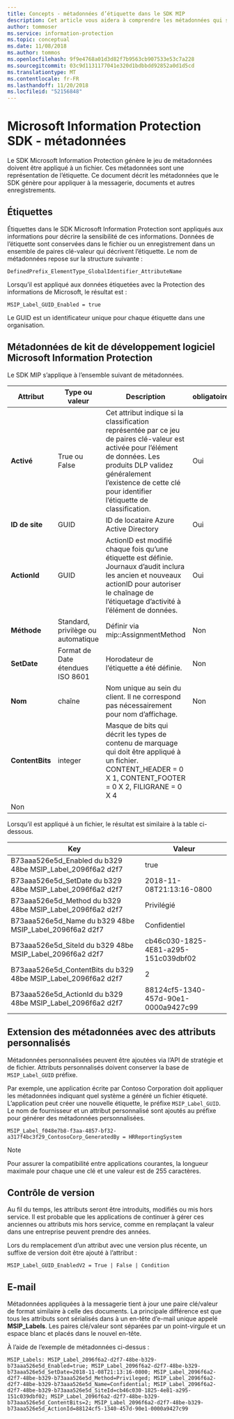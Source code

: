 ```yaml
---
title: Concepts - métadonnées d’étiquette dans le SDK MIP
description: Cet article vous aidera à comprendre les métadonnées qui sont générée par le SDK Microsoft Information Protection.
author: tommoser
ms.service: information-protection
ms.topic: conceptual
ms.date: 11/08/2018
ms.author: tommos
ms.openlocfilehash: 9f9e4768a01d3d82f7b9563cb907533e53c7a228
ms.sourcegitcommit: 03c9d1131177041e320d1bdbbdd92852a0d1d5cd
ms.translationtype: MT
ms.contentlocale: fr-FR
ms.lasthandoff: 11/20/2018
ms.locfileid: "52156848"
---
```

# <a name="microsoft-information-protection-sdk---metadata"></a>Microsoft Information Protection SDK - métadonnées

Le SDK Microsoft Information Protection génère le jeu de métadonnées doivent être appliqué à un fichier. Ces métadonnées sont une représentation de l’étiquette. Ce document décrit les métadonnées que le SDK génère pour appliquer à la messagerie, documents et autres enregistrements.

## <a name="labels"></a>Étiquettes

Étiquettes dans le SDK Microsoft Information Protection sont appliqués aux informations pour décrire la sensibilité de ces informations. Données de l’étiquette sont conservées dans le fichier ou un enregistrement dans un ensemble de paires clé-valeur qui décrivent l’étiquette. Le nom de métadonnées repose sur la structure suivante :

`DefinedPrefix_ElementType_GlobalIdentifier_AttributeName`

Lorsqu’il est appliqué aux données étiquetées avec la Protection des informations de Microsoft, le résultat est :

`MSIP_Label_GUID_Enabled = true`

Le GUID est un identificateur unique pour chaque étiquette dans une organisation.

## <a name="microsoft-information-protection-sdk-metadata"></a>Métadonnées de kit de développement logiciel Microsoft Information Protection

Le SDK MIP s’applique à l’ensemble suivant de métadonnées.

| Attribut | Type ou valeur                 | Description                                                                                                                                                                                                                                        | obligatoire |
|-----------|-------------------------------|----------------------------------------------------------------------------------------------------------------------------------------------------------------------------------------------------------------------------------------------------|-----------|
| **Activé**   | True ou False                 | Cet attribut indique si la classification représentée par ce jeu de paires clé-valeur est activée pour l’élément de données. Les produits DLP validez généralement l’existence de cette clé pour identifier l’étiquette de classification. | Oui       |
| **ID de site**    | GUID                          | ID de locataire Azure Active Directory                                                                                                                                                                                                                   | Oui       |
| **ActionId**  | GUID                          | ActionID est modifié chaque fois qu’une étiquette est définie. Journaux d’audit inclura les ancien et nouveaux actionID pour autoriser le chaînage de l’étiquetage d’activité à l’élément de données.                                                                                 | Oui       |
| **Méthode**    | Standard, privilège ou automatique        | Définir via mip::AssignmentMethod                                                                                                                                                                                                                 | Non        |
| **SetDate**   | Format de Date étendues ISO 8601 | Horodateur de l’étiquette a été définie.                                                                                                                                                                                                              | Non        |
| **Nom**      | chaîne                        | Nom unique au sein du client. Il ne correspond pas nécessairement pour nom d’affichage.                                                                                                                                                              | Non      |
| **ContentBits** | integer | Masque de bits qui décrit les types de contenu de marquage qui doit être appliqué à un fichier. CONTENT_HEADER = 0 X 1, CONTENT_FOOTER = 0 X 2, FILIGRANE = 0 X 4
 | Non |

Lorsqu’il est appliqué à un fichier, le résultat est similaire à la table ci-dessous.

| Key                                                         | Valeur                                |
|-------------------------------------------------------------|--------------------------------------|
| B73aaa526e5d_Enabled du b329 48be MSIP_Label_2096f6a2 d2f7     | true                                 |
| B73aaa526e5d_SetDate du b329 48be MSIP_Label_2096f6a2 d2f7     | 2018-11-08T21:13:16-0800             |
| B73aaa526e5d_Method du b329 48be MSIP_Label_2096f6a2 d2f7      | Privilégié                           |
| B73aaa526e5d_Name du b329 48be MSIP_Label_2096f6a2 d2f7        | Confidentiel                         |
| B73aaa526e5d_SiteId du b329 48be MSIP_Label_2096f6a2 d2f7      | cb46c030-1825-4E81-a295-151c039dbf02 |
| B73aaa526e5d_ContentBits du b329 48be MSIP_Label_2096f6a2 d2f7 | 2                                    |
| B73aaa526e5d_ActionId du b329 48be MSIP_Label_2096f6a2 d2f7    | 88124cf5-1340-457d-90e1-0000a9427c99 |

## <a name="extending-metadata-with-custom-attributes"></a>Extension des métadonnées avec des attributs personnalisés

Métadonnées personnalisées peuvent être ajoutées via l’API de stratégie et de fichier. Attributs personnalisés doivent conserver la base de `MSIP_Label_GUID` préfixe. 

Par exemple, une application écrite par Contoso Corporation doit appliquer les métadonnées indiquant quel système a généré un fichier étiqueté. L’application peut créer une nouvelle étiquette, le préfixe `MSIP_Label_GUID`. Le nom de fournisseur et un attribut personnalisé sont ajoutés au préfixe pour générer des métadonnées personnalisées.

```
MSIP_Label_f048e7b8-f3aa-4857-bf32-a317f4bc3f29_ContosoCorp_GeneratedBy = HRReportingSystem
```

> [!Note]
> Pour assurer la compatibilité entre applications courantes, la longueur maximale pour chaque une clé et une valeur est de 255 caractères.

## <a name="versioning"></a>Contrôle de version

Au fil du temps, les attributs seront être introduits, modifiés ou mis hors service. Il est probable que les applications de continuer à gérer ces anciennes ou attributs mis hors service, comme en remplaçant la valeur dans une entreprise peuvent prendre des années.

Lors du remplacement d’un attribut avec une version plus récente, un suffixe de version doit être ajouté à l’attribut :

`MSIP_Label_GUID_EnabledV2 = True | False | Condition`

## <a name="email"></a>E-mail

Métadonnées appliquées à la messagerie tient à jour une paire clé/valeur de format similaire à celle des documents. La principale différence est que tous les attributs sont sérialisés dans à un en-tête d’e-mail unique appelé **MSIP_Labels**. Les paires clé/valeur sont séparées par un point-virgule et un espace blanc et placés dans le nouvel en-tête.

À l’aide de l’exemple de métadonnées ci-dessus :

```
MSIP_Labels: MSIP_Label_2096f6a2-d2f7-48be-b329-b73aaa526e5d_Enabled=true; MSIP_Label_2096f6a2-d2f7-48be-b329-b73aaa526e5d_SetDate=2018-11-08T21:13:16-0800; MSIP_Label_2096f6a2-d2f7-48be-b329-b73aaa526e5d_Method=Privileged; MSIP_Label_2096f6a2-d2f7-48be-b329-b73aaa526e5d_Name=Confidential; MSIP_Label_2096f6a2-d2f7-48be-b329-b73aaa526e5d_SiteId=cb46c030-1825-4e81-a295-151c039dbf02; MSIP_Label_2096f6a2-d2f7-48be-b329-b73aaa526e5d_ContentBits=2; MSIP_Label_2096f6a2-d2f7-48be-b329-b73aaa526e5d_ActionId=88124cf5-1340-457d-90e1-0000a9427c99
```
